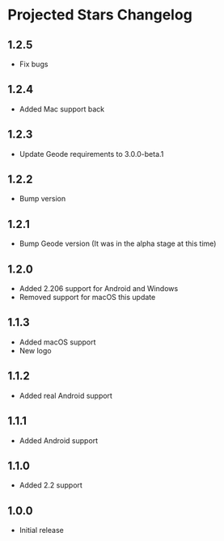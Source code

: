 # Projected Stars Changelog
## 1.2.5
* Fix bugs
## 1.2.4
* Added Mac support back
## 1.2.3
* Update Geode requirements to 3.0.0-beta.1
## 1.2.2
* Bump version
## 1.2.1
* Bump Geode version (It was in the alpha stage at this time)
## 1.2.0
* Added 2.206 support for Android and Windows
* Removed support for macOS this update
## 1.1.3
* Added macOS support
* New logo
## 1.1.2
* Added real Android support
## 1.1.1
* Added Android support
## 1.1.0
* Added 2.2 support
## 1.0.0
* Initial release